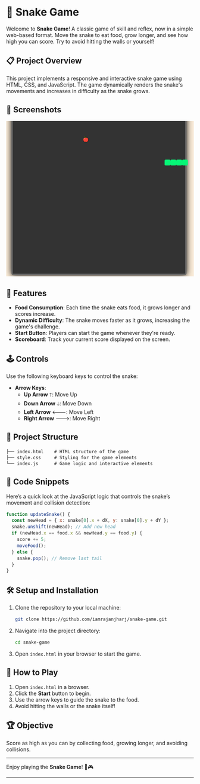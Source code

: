 # 🐍 Snake Game

Welcome to **Snake Game**! A classic game of skill and reflex, now in a simple web-based format. Move the snake to eat food, grow longer, and see how high you can score. Try to avoid hitting the walls or yourself!

## 📋 Project Overview

This project implements a responsive and interactive snake game using HTML, CSS, and JavaScript. The game dynamically renders the snake's movements and increases in difficulty as the snake grows.

## 📸 Screenshots

![Snake Game](image.png)

## 🚀 Features

- **Food Consumption**: Each time the snake eats food, it grows longer and scores increase.
- **Dynamic Difficulty**: The snake moves faster as it grows, increasing the game's challenge.
- **Start Button**: Players can start the game whenever they're ready.
- **Scoreboard**: Track your current score displayed on the screen.

## 🕹️ Controls

Use the following keyboard keys to control the snake:

- **Arrow Keys**:
  - **Up Arrow** 🡑: Move Up
  - **Down Arrow** 🡓: Move Down
  - **Left Arrow** 🡐: Move Left
  - **Right Arrow** 🡒: Move Right

## 📁 Project Structure

```plaintext
├── index.html    # HTML structure of the game
├── style.css     # Styling for the game elements
└── index.js      # Game logic and interactive elements
```

## 🧩 Code Snippets

Here’s a quick look at the JavaScript logic that controls the snake’s movement and collision detection:

```javascript
function updateSnake() {
  const newHead = { x: snake[0].x + dX, y: snake[0].y + dY };
  snake.unshift(newHead); // Add new head
  if (newHead.x == food.x && newHead.y == food.y) {
    score += 5;
    moveFood();
  } else {
    snake.pop(); // Remove last tail
  }
}
```

## 🛠️ Setup and Installation

1. Clone the repository to your local machine:
   ```bash
   git clone https://github.com/iamrajanjharj/snake-game.git
   ```
2. Navigate into the project directory:
   ```bash
   cd snake-game
   ```
3. Open `index.html` in your browser to start the game.

## 📄 How to Play

1. Open `index.html` in a browser.
2. Click the **Start** button to begin.
3. Use the arrow keys to guide the snake to the food.
4. Avoid hitting the walls or the snake itself!

## 🏆 Objective

Score as high as you can by collecting food, growing longer, and avoiding collisions.

---

Enjoy playing the **Snake Game**! 🐍🎮

---
